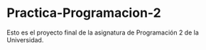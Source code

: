 # Practica-Programacion-2
Esto es el proyecto final de la asignatura de Programación 2 de la Universidad.
